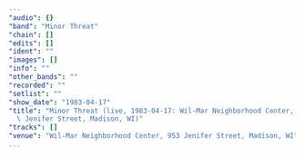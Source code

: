 ```yaml
---
"audio": {}
"band": "Minor Threat"
"chain": []
"edits": []
"ident": ""
"images": []
"info": ""
"other_bands": ""
"recorded": ""
"setlist": ""
"show_date": "1983-04-17"
"title": "Minor Threat (live, 1983-04-17: Wil-Mar Neighborhood Center, 953\
  \ Jenifer Street, Madison, WI)"
"tracks": []
"venue": "Wil-Mar Neighborhood Center, 953 Jenifer Street, Madison, WI"
...
```


